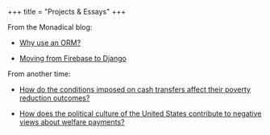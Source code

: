 +++
title = "Projects & Essays"
+++ 

From the Monadical blog:

- [Why use an ORM?](https://monadical.com/posts/why-use-orm.html)

- [Moving from Firebase to Django](https://monadical.com/posts/from-firebase-to-django.html)

From another time:

- [How do the conditions imposed on cash transfers affect their poverty reduction outcomes?](https://docs.google.com/document/d/1XSF3vLliUM9NBzByK7--WLA3oqUxJsrMPYWeK4ll-EE/edit?usp=sharing)

- [How does the political culture of the United States contribute to negative views about welfare payments?](https://docs.google.com/document/d/18NheDEsP-lUpf9oLjfU_Fc0nPwDQ5YVNkfjVucObYm0/edit?usp=sharing)
